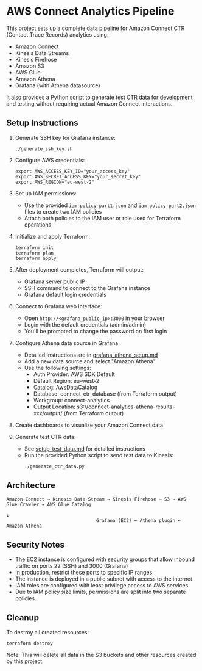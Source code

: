 # AWS Connect Analytics Pipeline

This project sets up a complete data pipeline for Amazon Connect CTR (Contact Trace Records) analytics using:
- Amazon Connect
- Kinesis Data Streams
- Kinesis Firehose
- Amazon S3
- AWS Glue
- Amazon Athena
- Grafana (with Athena datasource)

It also provides a Python script to generate test CTR data for development and testing without requiring actual Amazon Connect interactions.

## Setup Instructions

1. Generate SSH key for Grafana instance:
   ```
   ./generate_ssh_key.sh
   ```

2. Configure AWS credentials:
   ```
   export AWS_ACCESS_KEY_ID="your_access_key"
   export AWS_SECRET_ACCESS_KEY="your_secret_key"
   export AWS_REGION="eu-west-2"
   ```
   
3. Set up IAM permissions:
   - Use the provided `iam-policy-part1.json` and `iam-policy-part2.json` files to create two IAM policies
   - Attach both policies to the IAM user or role used for Terraform operations

4. Initialize and apply Terraform:
   ```
   terraform init
   terraform plan
   terraform apply
   ```

5. After deployment completes, Terraform will output:
   - Grafana server public IP
   - SSH command to connect to the Grafana instance
   - Grafana default login credentials

6. Connect to Grafana web interface:
   - Open `http://<grafana_public_ip>:3000` in your browser
   - Login with the default credentials (admin/admin)
   - You'll be prompted to change the password on first login

7. Configure Athena data source in Grafana:
   - Detailed instructions are in [grafana_athena_setup.md](grafana_athena_setup.md)
   - Add a new data source and select "Amazon Athena"
   - Use the following settings:
     - Auth Provider: AWS SDK Default
     - Default Region: eu-west-2
     - Catalog: AwsDataCatalog
     - Database: connect_ctr_database (from Terraform output)
     - Workgroup: connect-analytics
     - Output Location: s3://connect-analytics-athena-results-xxx/output/ (from Terraform output)

8. Create dashboards to visualize your Amazon Connect data

9. Generate test CTR data:
   - See [setup_test_data.md](setup_test_data.md) for detailed instructions
   - Run the provided Python script to send test data to Kinesis:
     ```bash
     ./generate_ctr_data.py
     ```

## Architecture

```
Amazon Connect → Kinesis Data Stream → Kinesis Firehose → S3 → AWS Glue Crawler → AWS Glue Catalog
                                                                                       ↓
                                 Grafana (EC2) ← Athena plugin ← Amazon Athena
```

## Security Notes

- The EC2 instance is configured with security groups that allow inbound traffic on ports 22 (SSH) and 3000 (Grafana)
- In production, restrict these ports to specific IP ranges
- The instance is deployed in a public subnet with access to the internet
- IAM roles are configured with least privilege access to AWS services
- Due to IAM policy size limits, permissions are split into two separate policies

## Cleanup

To destroy all created resources:
```
terraform destroy
```

Note: This will delete all data in the S3 buckets and other resources created by this project.